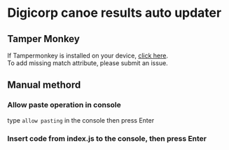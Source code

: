 # Digicorp canoe results auto updater

## Tamper Monkey
If Tampermonkey is installed on your device, [click here](https://github.com/hallabalint/digicorp-refresher/releases/latest/download/index.user.js).<br>
To add missing match attribute, please submit an issue.

## Manual methord
### Allow paste operation in console
type ```allow pasting``` in the console then press Enter

### Insert code from index.js to the console, then press Enter